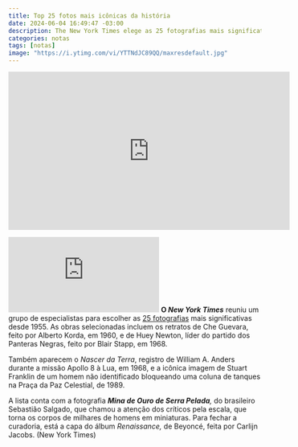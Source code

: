 ```yaml
---
title: Top 25 fotos mais icônicas da história
date: 2024-06-04 16:49:47 -03:00
description: The New York Times elege as 25 fotografias mais significativas desde 1955.
categories: notas
tags: [notas]
image: "https://i.ytimg.com/vi/YTTNdJC89QQ/maxresdefault.jpg"
---
```

<div class="embed-responsive">
<iframe width="560" height="315" src="https://www.youtube.com/embed/YTTNdJC89QQ?si=Fj8LZg0Hj3Q39RDx" title="YouTube video player" frameborder="0" allow="accelerometer; autoplay; clipboard-write; encrypted-media; gyroscope; picture-in-picture; web-share" referrerpolicy="strict-origin-when-cross-origin" allowfullscreen></iframe></div>

![O New York Times reuniu um grupo de especialistas para escolher as 25 fotografias mais significativas desde 1955](https://www.canalmeio.com.br/templates_news/thumbnail.php?id=O+New+York+Times+reuniu+um+grupo+de+especialistas+para+escolher+as+25+fotografias+mais+significativas+desde+1955)
**O  _New York Times_**  reuniu um grupo de especialistas para escolher as  [25 fotografias](https://www.nytimes.com/2024/06/03/t-magazine/photography-robert-frank-gordon-parks.html)  mais significativas desde 1955. As obras selecionadas incluem os retratos de Che Guevara, feito por Alberto Korda, em 1960, e de Huey Newton, líder do partido dos Panteras Negras, feito por Blair Stapp, em 1968. 

Também aparecem o  _Nascer da Terra_, registro de William A. Anders durante a missão Apollo 8 à Lua, em 1968, e a icônica imagem de Stuart Franklin de um homem não identificado bloqueando uma coluna de tanques na Praça da Paz Celestial, de 1989. 

A lista conta com a fotografia  _**Mina de Ouro de Serra Pelada**,_  do brasileiro Sebastião Salgado, que chamou a atenção dos críticos pela escala, que torna os corpos de milhares de homens em miniaturas. Para fechar a curadoria, está a capa do álbum  _Renaissance,_  de Beyoncé, feita por Carlijn Jacobs. (New York Times)
